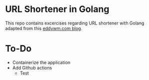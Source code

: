 # URL Shortener in Golang

This repo contains excercises regarding URL shortener with Golang adapted from this [eddywm.com blog](https://www.eddywm.com).

# To-Do

* Containerize the application
* Add Github actions
  * Test 
